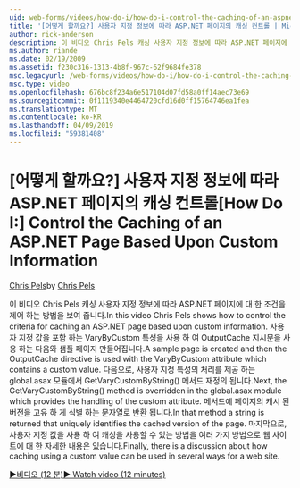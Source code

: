```yaml
---
uid: web-forms/videos/how-do-i/how-do-i-control-the-caching-of-an-aspnet-page-based-upon-custom-information
title: '[어떻게 할까요?] 사용자 지정 정보에 따라 ASP.NET 페이지의 캐싱 컨트롤 | Microsoft Docs'
author: rick-anderson
description: 이 비디오 Chris Pels 캐싱 사용자 지정 정보에 따라 ASP.NET 페이지에 대 한 조건을 제어 하는 방법을 보여 줍니다. 샘플 페이지 만들어집니다 및 O. 다음...
ms.author: riande
ms.date: 02/19/2009
ms.assetid: f230c316-1313-4b8f-967c-62f9684fe378
msc.legacyurl: /web-forms/videos/how-do-i/how-do-i-control-the-caching-of-an-aspnet-page-based-upon-custom-information
msc.type: video
ms.openlocfilehash: 676bc8f234a6e517104d07fd58a0ff14aec73e69
ms.sourcegitcommit: 0f1119340e4464720cfd16d0ff15764746ea1fea
ms.translationtype: MT
ms.contentlocale: ko-KR
ms.lasthandoff: 04/09/2019
ms.locfileid: "59381408"
---
```

# <a name="how-do-i-control-the-caching-of-an-aspnet-page-based-upon-custom-information"></a><span data-ttu-id="43565-104">[어떻게 할까요?] 사용자 지정 정보에 따라 ASP.NET 페이지의 캐싱 컨트롤</span><span class="sxs-lookup"><span data-stu-id="43565-104">[How Do I:] Control the Caching of an ASP.NET Page Based Upon Custom Information</span></span>

<span data-ttu-id="43565-105">[Chris Pels](https://twitter.com/chrispels)</span><span class="sxs-lookup"><span data-stu-id="43565-105">by [Chris Pels](https://twitter.com/chrispels)</span></span>

<span data-ttu-id="43565-106">이 비디오 Chris Pels 캐싱 사용자 지정 정보에 따라 ASP.NET 페이지에 대 한 조건을 제어 하는 방법을 보여 줍니다.</span><span class="sxs-lookup"><span data-stu-id="43565-106">In this video Chris Pels shows how to control the criteria for caching an ASP.NET page based upon custom information.</span></span> <span data-ttu-id="43565-107">사용자 지정 값을 포함 하는 VaryByCustom 특성을 사용 하 여 OutputCache 지시문을 사용 하는 다음와 샘플 페이지 만들어집니다.</span><span class="sxs-lookup"><span data-stu-id="43565-107">A sample page is created and then the OutputCache directive is used with the VaryByCustom attribute which contains a custom value.</span></span> <span data-ttu-id="43565-108">다음으로, 사용자 지정 특성의 처리를 제공 하는 global.asax 모듈에서 GetVaryCustomByString() 메서드 재정의 됩니다.</span><span class="sxs-lookup"><span data-stu-id="43565-108">Next, the GetVaryCustomByString() method is overridden in the global.asax module which provides the handling of the custom attribute.</span></span> <span data-ttu-id="43565-109">메서드에 페이지의 캐시 된 버전을 고유 하 게 식별 하는 문자열로 반환 됩니다.</span><span class="sxs-lookup"><span data-stu-id="43565-109">In that method a string is returned that uniquely identifies the cached version of the page.</span></span> <span data-ttu-id="43565-110">마지막으로, 사용자 지정 값을 사용 하 여 캐싱을 사용할 수 있는 방법을 여러 가지 방법으로 웹 사이트에 대 한 자세한 내용은 있습니다.</span><span class="sxs-lookup"><span data-stu-id="43565-110">Finally, there is a discussion about how caching using a custom value can be used in several ways for a web site.</span></span>

[<span data-ttu-id="43565-111">&#9654;비디오 (12 분)</span><span class="sxs-lookup"><span data-stu-id="43565-111">&#9654; Watch video (12 minutes)</span></span>](https://channel9.msdn.com/Blogs/ASP-NET-Site-Videos/how-do-i-control-the-caching-of-an-aspnet-page-based-upon-custom-information)
